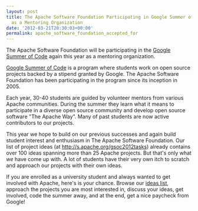 ```yaml
---
layout: post
title: The Apache Software Foundation Participating in Google Summer of Code 2012
  as a Mentoring Organization
date: '2012-03-21T20:30:03+00:00'
permalink: apache_software_foundation_accepted_for
---
```

<p>The Apache Software Foundation will be participating in the&nbsp;<a href="http://www.google-melange.com/gsoc/homepage/google/gsoc2012">Google Summer of Code</a>&nbsp;again this year as a mentoring organization.</p> 
  <p><a href="http://www.google-melange.com/gsoc/document/show/gsoc_program/google/gsoc2012/faqs#whatis">Google Summer of Code</a> is a program where students work on open source projects backed by a stipend granted by Google. The Apache Software Foundation has been participating in the program since its inception in 2005.</p> 
  <p>Each year, 30-40 students are guided by volunteer mentors from various Apache communities. During the summer they learn what it means to participate in a diverse open source community and develop open source software &quot;The Apache Way&quot;. Many of past students are now active contributors to our projects.</p> 
  <p>This year we hope to build on our previous successes and again build student interest and enthusiasm in The Apache Software Foundation. Our list of project ideas (at <a href="http://s.apache.org/gsoc2012tasks">http://s.apache.org/gsoc2012tasks</a>) already contains over 100 ideas spanning more than 25 Apache projects. But that's only what <i>we</i> have come up with. A lot of students have their very own itch to scratch and approach our projects with their own ideas.</p> 
  <p>If you are enrolled as a university student and always wanted to get involved with Apache, here's is your chance. Browse our <a href="http://s.apache.org/gsoc2012tasks">ideas list</a>, approach the projects you are most interested in, discuss your ideas, get involved, code the summer away, and at the end, get a nice paycheck from Google!</p>

